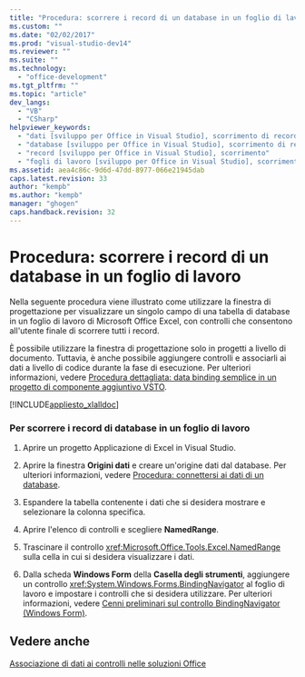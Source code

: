 ```yaml
---
title: "Procedura: scorrere i record di un database in un foglio di lavoro"
ms.custom: ""
ms.date: "02/02/2017"
ms.prod: "visual-studio-dev14"
ms.reviewer: ""
ms.suite: ""
ms.technology: 
  - "office-development"
ms.tgt_pltfrm: ""
ms.topic: "article"
dev_langs: 
  - "VB"
  - "CSharp"
helpviewer_keywords: 
  - "dati [sviluppo per Office in Visual Studio], scorrimento di record di database"
  - "database [sviluppo per Office in Visual Studio], scorrimento di record"
  - "record [sviluppo per Office in Visual Studio], scorrimento"
  - "fogli di lavoro [sviluppo per Office in Visual Studio], scorrimento di record"
ms.assetid: aea4c86c-9d6d-47dd-8977-066e21945dab
caps.latest.revision: 33
author: "kempb"
ms.author: "kempb"
manager: "ghogen"
caps.handback.revision: 32
---
```

# Procedura: scorrere i record di un database in un foglio di lavoro
  Nella seguente procedura viene illustrato come utilizzare la finestra di progettazione per visualizzare un singolo campo di una tabella di database in un foglio di lavoro di Microsoft Office Excel, con controlli che consentono all'utente finale di scorrere tutti i record.  
  
 È possibile utilizzare la finestra di progettazione solo in progetti a livello di documento.  Tuttavia, è anche possibile aggiungere controlli e associarli ai dati a livello di codice durante la fase di esecuzione.  Per ulteriori informazioni, vedere [Procedura dettagliata: data binding semplice in un progetto di componente aggiuntivo VSTO](../vsto/walkthrough-simple-data-binding-in-vsto-add-in-project.md).  
  
 [!INCLUDE[appliesto_xlalldoc](../vsto/includes/appliesto-xlalldoc-md.md)]  
  
### Per scorrere i record di database in un foglio di lavoro  
  
1.  Aprire un progetto Applicazione di Excel in Visual Studio.  
  
2.  Aprire la finestra **Origini dati** e creare un'origine dati dal database.  Per ulteriori informazioni, vedere [Procedura: connettersi ai dati di un database](~/data-tools/how-to-connect-to-data-in-a-database.md).  
  
3.  Espandere la tabella contenente i dati che si desidera mostrare e selezionare la colonna specifica.  
  
4.  Aprire l'elenco di controlli e scegliere **NamedRange**.  
  
5.  Trascinare il controllo <xref:Microsoft.Office.Tools.Excel.NamedRange> sulla cella in cui si desidera visualizzare i dati.  
  
6.  Dalla scheda **Windows Form** della **Casella degli strumenti**, aggiungere un controllo <xref:System.Windows.Forms.BindingNavigator> al foglio di lavoro e impostare i controlli che si desidera utilizzare.  Per ulteriori informazioni, vedere [Cenni preliminari sul controllo BindingNavigator &#40;Windows Form&#41;](http://msdn.microsoft.com/library/4423eede-f8d1-4d02-822f-5bf8432680d0).  
  
## Vedere anche  
 [Associazione di dati ai controlli nelle soluzioni Office](../vsto/binding-data-to-controls-in-office-solutions.md)  
  
  